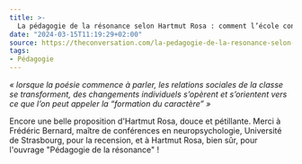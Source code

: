 ```yaml
---
title: >-
  La pédagogie de la résonance selon Hartmut Rosa : comment l’école connecte les élèves au monde
date: "2024-03-15T11:19:29+02:00"
source: https://theconversation.com/la-pedagogie-de-la-resonance-selon-hartmut-rosa-comment-lecole-connecte-les-eleves-au-monde-197732
tags:
- Pédagogie
---
```

*« lorsque la poésie commence à parler, les relations sociales de la classe se transforment, des changements individuels s’opèrent et s’orientent vers ce que l’on peut appeler la “formation du caractère” »*

Encore une belle proposition d'Hartmut Rosa, douce et pétillante.
Merci à Frédéric Bernard, maître de conférences en neuropsychologie, Université de Strasbourg, pour la recension, et à Hartmut Rosa, bien sûr, pour l'ouvrage "Pédagogie de la résonance" !
